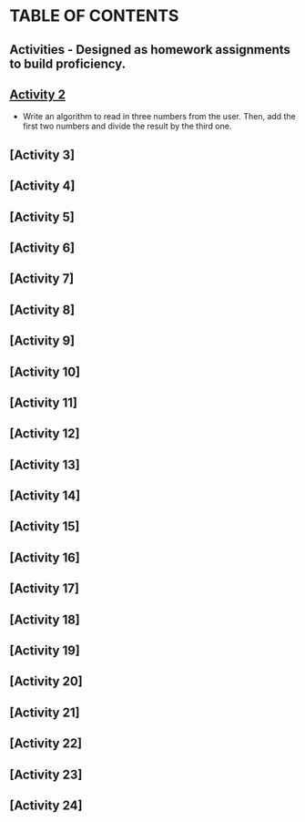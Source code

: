 # TABLE OF CONTENTS

## Activities - Designed as homework assignments to build proficiency.

## [Activity 2](./Activity%202.cpp)
- Write an algorithm to read in three numbers from the user. Then, add the first two  numbers and divide the result by the third one.

## [Activity 3]

## [Activity 4]


## [Activity 5]


## [Activity 6]

## [Activity 7]

## [Activity 8]

## [Activity 9]

## [Activity 10]

## [Activity 11]

## [Activity 12]

## [Activity 13]

## [Activity 14]

## [Activity 15]

## [Activity 16]

## [Activity 17]

## [Activity 18]

## [Activity 19]

## [Activity 20]

## [Activity 21]

## [Activity 22]

## [Activity 23]

## [Activity 24]
